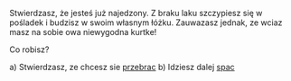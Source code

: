 Stwierdzasz, że jesteś już najedzony. Z braku laku szczypiesz się w pośladek i budzisz w swoim własnym łóżku.
Zauwazasz jednak, ze wciaz masz na sobie owa niewygodna kurtke!

Co robisz?

a) Stwierdzasz, ze chcesz sie [przebrac](../../../ubranie/ubranie.md)
b) Idziesz dalej [spac](../../../spanie/spaniee.md)
